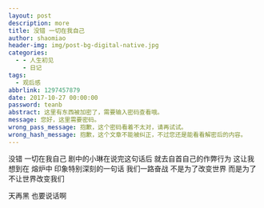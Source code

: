 ```yaml
---
layout: post
description: more
title: 没错 一切在我自己
author: shaomiao
header-img: img/post-bg-digital-native.jpg
categories:
  - - 人生初见
    - 日记
tags:
  - 观后感
abbrlink: 1297457879
date: 2017-10-27 00:00:00
password: teanb
abstract: 这里有东西被加密了，需要输入密码查看哦。
message: 您好，这里需要密码。
wrong_pass_message: 抱歉，这个密码看着不太对，请再试试。
wrong_hash_message: 抱歉，这个文章不能被纠正，不过您还是能看看解密后的内容。
---
```



没错 一切在我自己  剧中的小琳在说完这句话后 就去自首自己的作弊行为
这让我想到在 熔炉中 印象特别深刻的一句话 我们一路奋战 不是为了改变世界 而是为了不让世界改变我们

天再黑 也要说话啊
